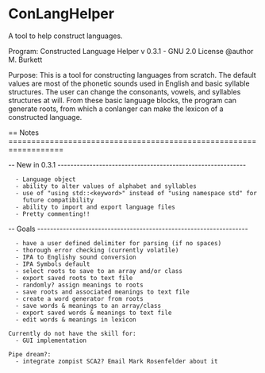 # ConLangHelper
A tool to help construct languages.

 Program: Constructed Language Helper v 0.3.1 - GNU 2.0 License
 @author M. Burkett
 
 Purpose: This is a tool for constructing languages from scratch. The
          default values are most of the phonetic sounds used in English and
          basic syllable structures. The user can change the consonants,
          vowels, and syllables structures at will.
          From these basic language blocks, the program can generate roots,
          from which a conlanger can make the lexicon of a constructed
          language.
 
 == Notes ==================================================================
 
 -- New in 0.3.1 -----------------------------------------------------------
 
      - Language object
      - ability to alter values of alphabet and syllables
      - use of "using std::<keyword>" instead of "using namespace std" for
        future compatibility
      - ability to import and export language files
      - Pretty commenting!!
 
 -- Goals ------------------------------------------------------------------
 
      - have a user defined delimiter for parsing (if no spaces)
      - thorough error checking (currently volatile)
      - IPA to Englishy sound conversion
      - IPA Symbols default
      - select roots to save to an array and/or class
      - export saved roots to text file
      - randomly? assign meanings to roots
      - save roots and associated meanings to text file
      - create a word generator from roots
      - save words & meanings to an array/class
      - export saved words & meanings to text file
      - edit words & meanings in lexicon
 
    Currently do not have the skill for:
      - GUI implementation
 
    Pipe dream?:
      - integrate zompist SCA2? Email Mark Rosenfelder about it

